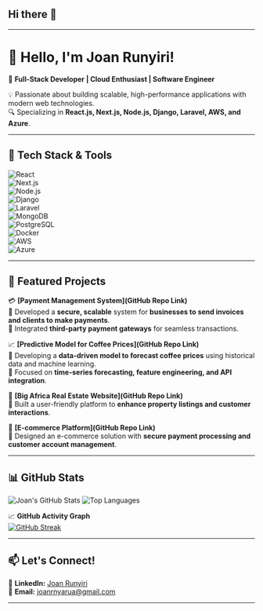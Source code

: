 ## Hi there 👋  

<!--  
**joanrunyiri/joanrunyiri** is a ✨ _special_ ✨ repository because its `README.md` (this file) appears on your GitHub profile.  

Here are some ideas to get you started:  

- 🔭 I’m working on **my predictive model for coffee prices**  
- 🌱 I’m currently learning **advanced cloud computing & DevOps**  
- 👯 I’m looking to collaborate on **open-source projects in fintech & web development**  
- 🤔 I’m looking for help with **high-performance system architecture**  
- 💬 Ask me about **full-stack development, cloud computing, and API integrations**  
- 📫 How to reach me: **[joanrnyarua@gmail.com](mailto:joanrnyarua@gmail.com)**  
- 😄 Pronouns: **She/Her**  
- ⚡ Fun fact: **I enjoy solving coding challenges & building automation scripts!**  
-->  

---

# 👋 **Hello, I'm Joan Runyiri!**  

🚀 **Full-Stack Developer | Cloud Enthusiast | Software Engineer**  

💡 Passionate about building scalable, high-performance applications with modern web technologies.  
🔍 Specializing in **React.js, Next.js, Node.js, Django, Laravel, AWS, and Azure**.  

---

## 🔧 Tech Stack & Tools  
![React](https://img.shields.io/badge/-React-61DAFB?style=flat-square&logo=react&logoColor=white)  
![Next.js](https://img.shields.io/badge/-Next.js-000000?style=flat-square&logo=nextdotjs&logoColor=white)  
![Node.js](https://img.shields.io/badge/-Node.js-339933?style=flat-square&logo=node.js&logoColor=white)  
![Django](https://img.shields.io/badge/-Django-092E20?style=flat-square&logo=django&logoColor=white)  
![Laravel](https://img.shields.io/badge/-Laravel-FF2D20?style=flat-square&logo=laravel&logoColor=white)  
![MongoDB](https://img.shields.io/badge/-MongoDB-47A248?style=flat-square&logo=mongodb&logoColor=white)  
![PostgreSQL](https://img.shields.io/badge/-PostgreSQL-336791?style=flat-square&logo=postgresql&logoColor=white)  
![Docker](https://img.shields.io/badge/-Docker-2496ED?style=flat-square&logo=docker&logoColor=white)  
![AWS](https://img.shields.io/badge/-AWS-FF9900?style=flat-square&logo=amazonaws&logoColor=white)  
![Azure](https://img.shields.io/badge/-Microsoft%20Azure-0089D6?style=flat-square&logo=microsoft-azure&logoColor=white)  

---

## 📌 Featured Projects  

💳 **[Payment Management System](GitHub Repo Link)**  
🔹 Developed a **secure, scalable** system for **businesses to send invoices and clients to make payments**.  
🔹 Integrated **third-party payment gateways** for seamless transactions.  

📈 **[Predictive Model for Coffee Prices](GitHub Repo Link)**  
🔹 Developing a **data-driven model to forecast coffee prices** using historical data and machine learning.  
🔹 Focused on **time-series forecasting, feature engineering, and API integration**.  

🏡 **[Big Africa Real Estate Website](GitHub Repo Link)**  
🔹 Built a user-friendly platform to **enhance property listings and customer interactions**.  

🛒 **[E-commerce Platform](GitHub Repo Link)**  
🔹 Designed an e-commerce solution with **secure payment processing and customer account management**.  

---

## 📊 GitHub Stats  
![Joan's GitHub Stats](https://github-readme-stats.vercel.app/api?username=JoanRunyiri&show_icons=true&theme=dark)  ![Top Languages](https://github-readme-stats.vercel.app/api/top-langs/?username=JoanRunyiri&layout=compact&theme=dark)  


📈 **GitHub Activity Graph**  
[![GitHub Streak](https://streak-stats.demolab.com/?user=joanrunyiri&theme=dark)](https://github.com/joanrunyiri)

---

## 📫 Let's Connect!  

💼 **LinkedIn:** [Joan Runyiri](https://www.linkedin.com/in/joanrunyiri/)  
📧 **Email:** [joanrnyarua@gmail.com](mailto:joanrnyarua@gmail.com)  

---

